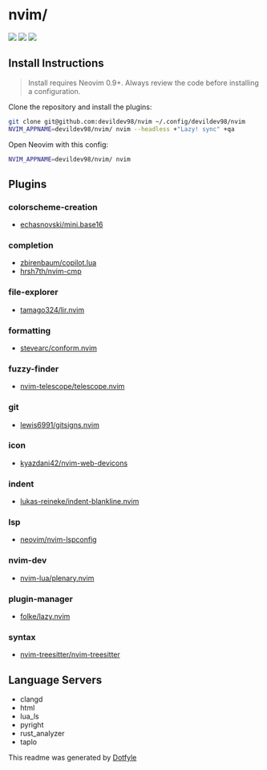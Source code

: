 # nvim/

<a href="https://dotfyle.com/devildev98/nvim"><img src="https://dotfyle.com/devildev98/nvim/badges/plugins?style=for-the-badge" /></a>
<a href="https://dotfyle.com/devildev98/nvim"><img src="https://dotfyle.com/devildev98/nvim/badges/leaderkey?style=for-the-badge" /></a>
<a href="https://dotfyle.com/devildev98/nvim"><img src="https://dotfyle.com/devildev98/nvim/badges/plugin-manager?style=for-the-badge" /></a>

## Install Instructions

 > Install requires Neovim 0.9+. Always review the code before installing a configuration.

Clone the repository and install the plugins:

```sh
git clone git@github.com:devildev98/nvim ~/.config/devildev98/nvim
NVIM_APPNAME=devildev98/nvim/ nvim --headless +"Lazy! sync" +qa
```

Open Neovim with this config:

```sh
NVIM_APPNAME=devildev98/nvim/ nvim
```

## Plugins

### colorscheme-creation

+ [echasnovski/mini.base16](https://dotfyle.com/plugins/echasnovski/mini.base16)
### completion

+ [zbirenbaum/copilot.lua](https://dotfyle.com/plugins/zbirenbaum/copilot.lua)
+ [hrsh7th/nvim-cmp](https://dotfyle.com/plugins/hrsh7th/nvim-cmp)
### file-explorer

+ [tamago324/lir.nvim](https://dotfyle.com/plugins/tamago324/lir.nvim)
### formatting

+ [stevearc/conform.nvim](https://dotfyle.com/plugins/stevearc/conform.nvim)
### fuzzy-finder

+ [nvim-telescope/telescope.nvim](https://dotfyle.com/plugins/nvim-telescope/telescope.nvim)
### git

+ [lewis6991/gitsigns.nvim](https://dotfyle.com/plugins/lewis6991/gitsigns.nvim)
### icon

+ [kyazdani42/nvim-web-devicons](https://dotfyle.com/plugins/kyazdani42/nvim-web-devicons)
### indent

+ [lukas-reineke/indent-blankline.nvim](https://dotfyle.com/plugins/lukas-reineke/indent-blankline.nvim)
### lsp

+ [neovim/nvim-lspconfig](https://dotfyle.com/plugins/neovim/nvim-lspconfig)
### nvim-dev

+ [nvim-lua/plenary.nvim](https://dotfyle.com/plugins/nvim-lua/plenary.nvim)
### plugin-manager

+ [folke/lazy.nvim](https://dotfyle.com/plugins/folke/lazy.nvim)
### syntax

+ [nvim-treesitter/nvim-treesitter](https://dotfyle.com/plugins/nvim-treesitter/nvim-treesitter)
## Language Servers

+ clangd
+ html
+ lua_ls
+ pyright
+ rust_analyzer
+ taplo


 This readme was generated by [Dotfyle](https://dotfyle.com)
